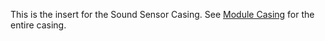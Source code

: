 This is the insert for the Sound Sensor Casing. See [Module Casing](https://github.com/grender007/Modular-Biomedical-Sensor-Board-for-Education/tree/main/Housing%20Models/Module%20Casing) for the entire casing.
